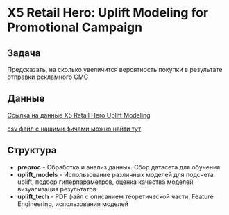 # X5 Retail Hero: Uplift Modeling for Promotional Campaign

## Задача 
Предсказать, на сколько увеличится вероятность покупки в результате отправки рекламного СМС

## Данные
[Ссылка на данные X5 Retail Hero Uplift Modeling](https://ods.ai/competitions/x5-retailhero-uplift-modeling/data)

[csv файл с нашими фичами можно найти тут](https://drive.google.com/file/d/19qqi3kG1dEiHOp_sLfvwz-MJP6NXrTaa/view)
## Структура
- **preproc** - Обработка и анализ данных. Сбор датасета для обучения
- **uplift_models** - Использование различных моделей для подсчета uplift, подбор гиперпараметров, оценка качества моделей, визуализация результатов
- **uplift_tech** - PDF файл с описанием теоретической части, Feature Engineering, использования моделей
